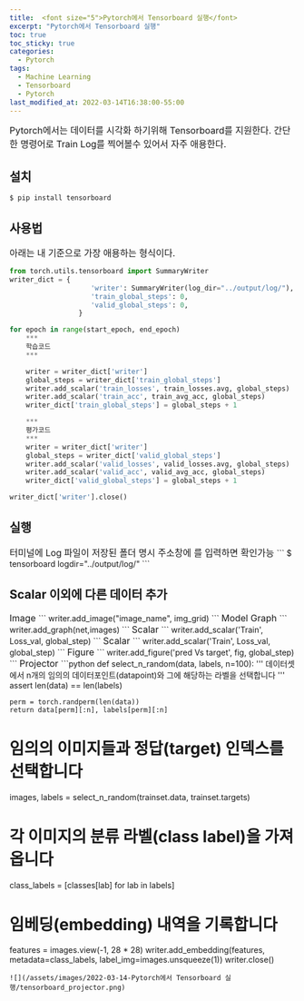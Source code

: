 ```yaml
---
title:  <font size="5">Pytorch에서 Tensorboard 실행</font>
excerpt: "Pytorch에서 Tensorboard 실행"
toc: true
toc_sticky: true
categories:
  - Pytorch
tags:
  - Machine Learning
  - Tensorboard
  - Pytorch
last_modified_at: 2022-03-14T16:38:00-55:00
---
```


<font size="3">
Pytorch에서는 데이터를 시각화 하기위해 Tensorboard를 지원한다.
간단한 명령어로 Train Log를 찍어볼수 있어서 자주 애용한다.
</font> 

## 설치
```
$ pip install tensorboard
```

## 사용법
<font size="3">
아래는 내 기준으로 가장 애용하는 형식이다.
</font>
 
```python
from torch.utils.tensorboard import SummaryWriter
writer_dict = {
                    'writer': SummaryWriter(log_dir="../output/log/"),
                    'train_global_steps': 0,
                    'valid_global_steps': 0,
                 }

for epoch in range(start_epoch, end_epoch)
    ***
    학습코드
    ***

    writer = writer_dict['writer']
    global_steps = writer_dict['train_global_steps']
    writer.add_scalar('train_losses', train_losses.avg, global_steps)
    writer.add_scalar('train_acc', train_avg_acc, global_steps)
    writer_dict['train_global_steps'] = global_steps + 1

    ***
    평가코드
    ***
    writer = writer_dict['writer']
    global_steps = writer_dict['valid_global_steps']
    writer.add_scalar('valid_losses', valid_losses.avg, global_steps)
    writer.add_scalar('valid_acc', valid_avg_acc, global_steps)
    writer_dict['valid_global_steps'] = global_steps + 1

writer_dict['writer'].close()
```

## 실행 
<font size="3">
터미널에 Log 파일이 저장된 폴더 명시
주소창에 <http://localhost:6006/>를 입력하면 확인가능
</font>
```
$ tensorboard logdir="../output/log/"
```


## Scalar 이외에 다른 데이터 추가

<font size="3">
Image
</font>
```
writer.add_image("image_name", img_grid)
```

<font size="3">
Model Graph
</font>
```
writer.add_graph(net,images)
```

<font size="3">
Scalar
</font>
```
writer.add_scalar('Train', Loss_val, global_step)
```


<font size="3">
Scalar
</font>
```
writer.add_scalar('Train', Loss_val, global_step)
```


<font size="3">
Figure
</font>
```
writer.add_figure('pred Vs target', fig, global_step)
```


<font size="3">
Projector
</font>
```python
def select_n_random(data, labels, n=100):
    '''
    데이터셋에서 n개의 임의의 데이터포인트(datapoint)와 그에 해당하는 라벨을 선택합니다
    '''
    assert len(data) == len(labels)

    perm = torch.randperm(len(data))
    return data[perm][:n], labels[perm][:n]

# 임의의 이미지들과 정답(target) 인덱스를 선택합니다
images, labels = select_n_random(trainset.data, trainset.targets)

# 각 이미지의 분류 라벨(class label)을 가져옵니다
class_labels = [classes[lab] for lab in labels]

# 임베딩(embedding) 내역을 기록합니다
features = images.view(-1, 28 * 28)
writer.add_embedding(features,
                    metadata=class_labels,
                    label_img=images.unsqueeze(1))
writer.close()
```
![](/assets/images/2022-03-14-Pytorch에서 Tensorboard 실행/tensorboard_projector.png)
